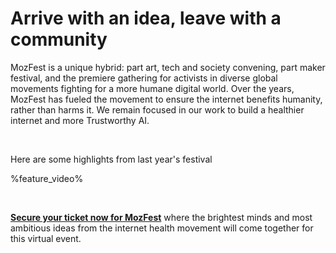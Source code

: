<!-- This is the Plaza page when the visitor is signed in -->

# Arrive with an idea, leave with a community


MozFest is a unique hybrid: part art, tech and society convening, part maker festival, and the premiere gathering for activists in diverse global movements fighting for a more humane digital world. Over the years, MozFest has fueled the movement to ensure the internet benefits humanity, rather than harms it. We remain focused in our work to build a healthier internet and more Trustworthy AI. 

<br />

Here are some highlights from last year's festival

%feature_video%

<br />

**[Secure your ticket now for MozFest](https://www.mozillafestival.org/tickets/)** where the brightest minds and most ambitious ideas from the internet health movement will come together for this virtual event.
